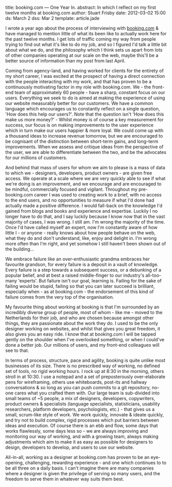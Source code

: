 title: booking.com — One Year In.
abstract: In which I reflect on my first twelve months at booking.com
author: Stuart Frisby
date: 2012-03-02 15:00
ds: March 2
dss: Mar 2
template: article.jade

I wrote a year ago about the process of interviewing with [booking.com](http://booking.com) & have managed to mention little of what its been like to actually work here for the past twelve months. I get lots of traffic coming my way from people trying to find out what it's like to do my job, and so I figured I'd talk a little bit about what we do, and the philosophy which I think sets us apart from lots of other companies operating at our scale on the web, maybe this'll be a better source of information than my post from last April.

Coming from agency-land, and having worked for clients for the entirety of my short career, I was excited at the prospect of having a direct connection with the people interacting with my work, and that has proven to be a continuously motivating factor in my role with booking.com. We - the front-end team of approximately 60 people - have a sharp, constant focus on our users. Everything we seek to do is aimed at making the experience of using our website measurably better for our customers. We have a common language which encourages us to constantly reflect on a single question, 'How does this help our users?'. Note that the question isn't 'How does this make us more money?' - Whilst money is of course a key measurement for success, our focus is on making improvements to the user experience which in turn make our users happier & more loyal. We could come up with a thousand ideas to increase revenue tomorrow, but we are encouraged to be cognisant of the distinction between short-term gains, and long-term improvements. When we assess and critique ideas from the perspective of the user, we are able to differentiate between the two, and be the advocates for our millions of customers.

And behind that mass of users for whom we aim to please is a mass of data to which we - designers, developers, product owners - are given free access. We operate at a scale where we are very quickly able to see if what we're doing is an improvement, and we encourage and are encouraged to be mindful, commercially focused and vigilant. Throughout my pre-booking.com career I was used to creating work to a brief, with no access to the end users, and no opportunities to measure if what I'd done had actually made a positive difference. I would fall-back on the knowledge I'd gained from blogs and books and experience and expertise. Luckily I no longer have to do that, and I say luckily because I know now that in the vast majority of cases, I was wrong. I still am. I'm wrong the majority of the time. Once I'd have called myself an expert, now I'm constantly aware of how little I - or anyone - really knows about how people behave on the web, what they do and don't understand, like, enjoy and delight in. I'm wrong more often than I'm right, and yet somehow I still haven't been shown out of the building…

We embrace failure like an over-enthusiastic grandma embraces her favourite grandson, for every failure is a deposit in a vault of knowledge. Every failure is a step towards a subsequent success, or a debunking of a popular belief, and at best a raised middle-finger to our industry's all-too-many 'experts'. But failure isn't our goal, learning is. Failing for the sake of failing would be stupid, failing so that you can later succeed is brilliant, especially when - as at booking.com - the endorsement of this kind of failure comes from the very top of the organisation.

My favourite thing about working at booking is that I'm surrounded by an incredibly diverse group of people, most of whom - like me - moved to the Netherlands for their job, and who are chosen because amongst other things, they are passionate about the work they do. I used to be the only designer working on websites, and whilst that gives you great freedom, it also gives you an easy ride. I know that at booking.com I will be tapped gently on the shoulder when I've overlooked something, or when I could've done a better job. Our millions of users, and my front-end colleagues will see to that.

In terms of process, structure, pace and agility, booking is quite unlike most businesses of its size. There is no prescribed way of working, no defined set of tools, no rigid working hours. I rock up at 8:30 in the morning, others stroll in at 10:30. I use a notepad and a set of preposterously over-elaborate pens for wireframing, others use whiteboards, post-its and hallway conversations & so long as you can push commits to a git repository, no-one cares what you crafted them with. Our large team is sub-divided into small teams of ~5 people, a mix of designers, developers, copywriters, product owners & specialists (language specialists, statisticians, usability researchers, platform developers, psychologists, etc.) - that gives us a small, scrum-like style of work. We work quickly, innovate & ideate quickly, and try not to build complex, rigid processes which put barriers between ideas and execution. Of course there is an ebb and flow, some days that works flawlessly, some days less so - we are always improving and monitoring our way of working, and with a growing team, always making adjustments which aim to make it as easy as possible for designers to design, developers to develop, and users to use our website.

All-in-all, working as a designer at booking.com has proven to be an eye-opening, challenging, rewarding experience - and one which continues to to be all three on a daily basis. I can't imagine there are many companies where a designer is given the privilege of serving so many users, and the freedom to serve them in whatever way suits them best.